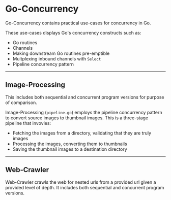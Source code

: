 # Go-Concurrency

Go-Concurrency contains practical use-cases for concurrency in Go.

These use-cases displays Go's concurrency constructs such as:  

- Go routines
- Channels
- Making downstream Go routines pre-emptible
- Multplexing inbound channels with ```Select```
- Pipeline concurrency pattern

***

## Image-Processing

This includes both sequential and concurrent program versions for purpose of comparison.

Image-Processing (```pipeline.go```) employs the pipeline concurrency pattern to convert source images to thumbnail images. This is a three-stage pipeline that invovles:

- Fetching the images from a directory, validating that they are truly images
- Processing the images, converting them to thumbnails
- Saving the thumbnail images to a destination directory

***

## Web-Crawler

Web-Crawler crawls the web for nested urls from a provided url given a provided level of depth. It includes both sequential and concurrent program versions.
